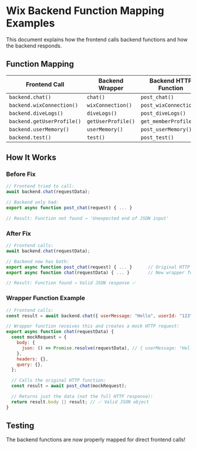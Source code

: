 # Wix Backend Function Mapping Examples

This document explains how the frontend calls backend functions and how the backend responds.

## Function Mapping

| Frontend Call              | Backend Wrapper    | Backend HTTP Function  |
| -------------------------- | ------------------ | ---------------------- |
| `backend.chat()`           | `chat()`           | `post_chat()`          |
| `backend.wixConnection()`  | `wixConnection()`  | `post_wixConnection()` |
| `backend.diveLogs()`       | `diveLogs()`       | `post_diveLogs()`      |
| `backend.getUserProfile()` | `getUserProfile()` | `get_memberProfile()`  |
| `backend.userMemory()`     | `userMemory()`     | `post_userMemory()`    |
| `backend.test()`           | `test()`           | `post_test()`          |

## How It Works

### Before Fix

```javascript
// Frontend tried to call:
await backend.chat(requestData);

// Backend only had:
export async function post_chat(request) { ... }

// Result: Function not found → 'Unexpected end of JSON input'
```

### After Fix

```javascript
// Frontend calls:
await backend.chat(requestData);

// Backend now has both:
export async function post_chat(request) { ... }      // Original HTTP function
export async function chat(requestData) { ... }       // New wrapper function

// Result: Function found → Valid JSON response ✅
```

### Wrapper Function Example

```javascript
// Frontend calls:
const result = await backend.chat({ userMessage: "Hello", userId: "123" });

// Wrapper function receives this and creates a mock HTTP request:
export async function chat(requestData) {
  const mockRequest = {
    body: {
      json: () => Promise.resolve(requestData), // { userMessage: "Hello", userId: "123" }
    },
    headers: {},
    query: {},
  };

  // Calls the original HTTP function:
  const result = await post_chat(mockRequest);

  // Returns just the data (not the full HTTP response):
  return result.body || result; // ✅ Valid JSON object
}
```

## Testing

The backend functions are now properly mapped for direct frontend calls!
